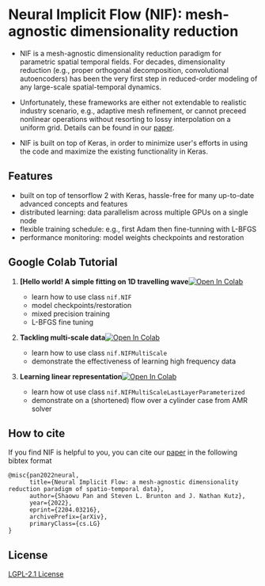 # Neural Implicit Flow (NIF): mesh-agnostic dimensionality reduction

- NIF is a mesh-agnostic dimensionality reduction paradigm for parametric spatial temporal fields. For decades, dimensionality reduction (e.g., proper orthogonal decomposition, convolutional autoencoders) has been the very first step in reduced-order modeling of any large-scale spatial-temporal dynamics. 

- Unfortunately, these frameworks are either not extendable to realistic industry scenario, e.g., adaptive mesh refinement, or cannot preceed nonlinear operations without resorting to lossy interpolation on a uniform grid. Details can be found in our [paper](https://arxiv.org/pdf/2204.03216.pdf).

- NIF is built on top of Keras, in order to minimize user's efforts in using the code and maximize the existing functionality in Keras. 

## Features

- built on top of tensorflow 2 with Keras, hassle-free for many up-to-date advanced concepts and features
- distributed learning: data parallelism across multiple GPUs on a single node
- flexible training schedule: e.g., first Adam then fine-tunning with L-BFGS
- performance monitoring: model weights checkpoints and restoration

## Google Colab Tutorial

1. **[Hello world! A simple fitting on 1D travelling wave**[![Open In Colab](https://colab.research.google.com/assets/colab-badge.svg)](https://colab.research.google.com/github/pswpswpsw/nif/blob/master/tutorial/1_simple_1d_wave.ipynb)
	- learn how to use class `nif.NIF`
	- model checkpoints/restoration
	- mixed precision training
	- L-BFGS fine tuning

2. **Tackling multi-scale data**[![Open In Colab](https://colab.research.google.com/assets/colab-badge.svg)](https://colab.research.google.com/github/pswpswpsw/nif/blob/master/tutorial/2_multi_scale_NIF.ipynb)

    - learn how to use class `nif.NIFMultiScale`
    - demonstrate the effectiveness of learning high frequency data

3. **Learning linear representation**[![Open In Colab](https://colab.research.google.com/assets/colab-badge.svg)](https://colab.research.google.com/github/pswpswpsw/nif/blob/master/tutorial/3_multi_scale_linear_NIF.ipynb)
	- learn how ot use class `nif.NIFMultiScaleLastLayerParameterized`
	- demonstrate on a (shortened) flow over a cylinder case from AMR solver

## How to cite

If you find NIF is helpful to you, you can cite our [paper](https://arxiv.org/abs/2204.03216) in the following bibtex format

```
@misc{pan2022neural,
      title={Neural Implicit Flow: a mesh-agnostic dimensionality reduction paradigm of spatio-temporal data}, 
      author={Shaowu Pan and Steven L. Brunton and J. Nathan Kutz},
      year={2022},
      eprint={2204.03216},
      archivePrefix={arXiv},
      primaryClass={cs.LG}
}
```

## License

[LGPL-2.1 License](https://github.com/pswpswpsw/nif/blob/master/LICENSE)
